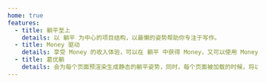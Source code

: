 ```yaml
---
home: true
features:
  - title: 躺平至上
    details: 以 躺平 为中心的项目结构，以最懒的姿势帮助你专注于写作。
  - title: Money 驱动
    details: 享受 Money 的收入体验，可以在 躺平 中获得 Money，又可以使用 Money 来继续躺平。
  - title: 葛优躺
    details: 会为每个页面预渲染生成静态的躺平姿势，同时，每个页面被加载的时候，将以 葛优躺 运行。
---
```

